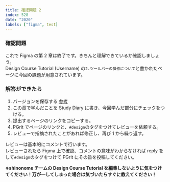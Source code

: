 ```yaml
---
title: 確認問題 2
index: 528
date: "2020"
labels: ["figma", test]
---
```


### 確認問題

これで Figma の第 2 章は終了です。きちんと理解できているか確認しましょう。  
Design Course Tutorial (Username) の`2.ツールバーの操作について`と書かれたページに今回の課題が用意されています。

### 解答ができたら

1. バージョンを保存する [参考](https://design-basic.netlify.app/figma/section2-3/)
2. この章で学んだことを Study Diary に書き、今回学んだ部分にチェックをつける。
3. 提出するページのリンクをコピーする。
4. PGrit でページのリンクと、`#design`のタグをつけてレビューを依頼する。
5. レビューで指摘されたことがあれば修正し、再び 1 から繰り返す。

レビューは基本的にコメントで行います。  
レビューされたら Figma 上で確認、コメントの意味がわからなければ reply をして`#design`のタグをつけて PGrit にその旨を投稿してください。

**※shinonome チームの Design Course Tutorial を編集しないように気をつけてください！万が一してしまった場合は気づいたらすぐに教えてください！**
